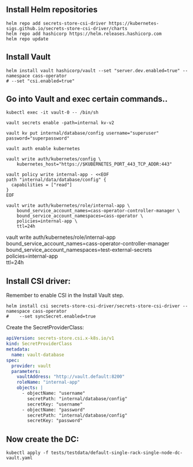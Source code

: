 ## Install Helm repositories

```
helm repo add secrets-store-csi-driver https://kubernetes-sigs.github.io/secrets-store-csi-driver/charts
helm repo add hashicorp https://helm.releases.hashicorp.com
helm repo update
```

## Install Vault

```
helm install vault hashicorp/vault --set "server.dev.enabled=true" --namespace cass-operator
# --set "csi.enabled=true"
```

## Go into Vault and exec certain commands..

```
kubectl exec -it vault-0 -- /bin/sh

vault secrets enable -path=internal kv-v2

vault kv put internal/database/config username="superuser" password="superpassword"

vault auth enable kubernetes

vault write auth/kubernetes/config \
    kubernetes_host="https://$KUBERNETES_PORT_443_TCP_ADDR:443"

vault policy write internal-app - <<EOF
path "internal/data/database/config" {
  capabilities = ["read"]
}
EOF

vault write auth/kubernetes/role/internal-app \
    bound_service_account_names=cass-operator-controller-manager \
    bound_service_account_namespaces=cass-operator \
    policies=internal-app \
    ttl=24h
```

vault write auth/kubernetes/role/internal-app \
    bound_service_account_names=cass-operator-controller-manager \
    bound_service_account_namespaces=test-external-secrets \
    policies=internal-app \
    ttl=24h

## Install CSI driver:

Remember to enable CSI in the Install Vault step.

```
helm install csi secrets-store-csi-driver/secrets-store-csi-driver --namespace cass-operator
#    --set syncSecret.enabled=true 
```

Create the SecretProviderClass:

```yaml
apiVersion: secrets-store.csi.x-k8s.io/v1
kind: SecretProviderClass
metadata:
  name: vault-database
spec:
  provider: vault
  parameters:
    vaultAddress: "http://vault.default:8200"
    roleName: "internal-app"
    objects: |
      - objectName: "username"
        secretPath: "internal/database/config"
        secretKey: "username"
      - objectName: "password"
        secretPath: "internal/database/config"
        secretKey: "password"
```

## Now create the DC:

```
kubectl apply -f tests/testdata/default-single-rack-single-node-dc-vault.yaml
```
